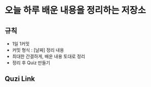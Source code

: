 # 오늘 하루 배운 내용을 정리하는 저장소

## 규칙

- 1일 1커밋
- 커밋 형식 : [날짜] 정리 내용
- 최대한 간결하게, 배운 내용 토대로 정리
- 정리 후 Quiz 만들기

## Quzi Link

